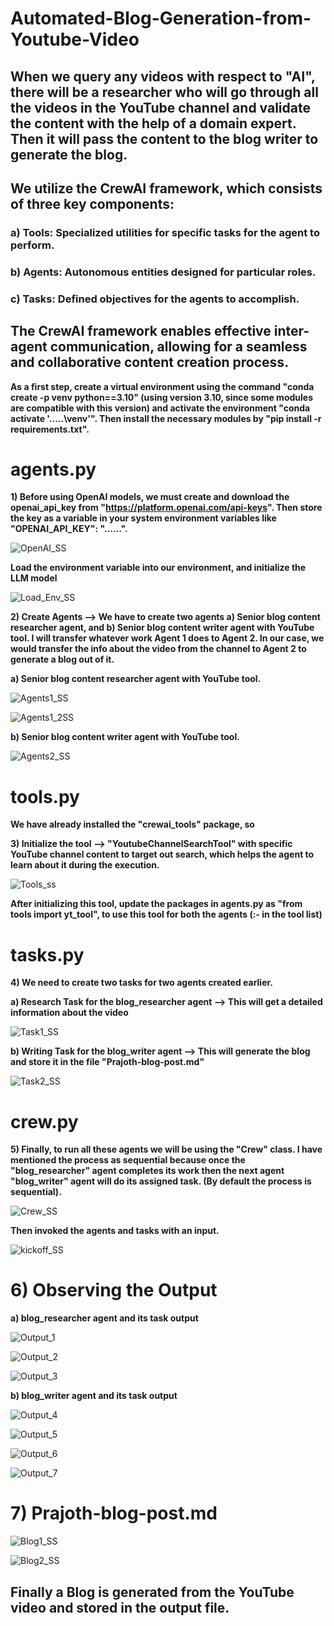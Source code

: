 # Automated-Blog-Generation-from-Youtube-Video

## When we query any videos with respect to "AI", there will be a researcher who will go through all the videos in the YouTube channel and validate the content with the help of a domain expert. Then it will pass the content to the blog writer to generate the blog.

## We utilize the CrewAI framework, which consists of three key components:
### a) Tools: Specialized utilities for specific tasks for the agent to perform.
### b) Agents: Autonomous entities designed for particular roles.
### c) Tasks: Defined objectives for the agents to accomplish.
## The CrewAI framework enables effective inter-agent communication, allowing for a seamless and collaborative content creation process.

**As a first step, create a virtual environment using the command "conda create -p venv python==3.10" (using version 3.10, since some modules are compatible with this version) and activate the environment "conda activate '.....\venv'". Then install the necessary modules by "pip install -r requirements.txt".**

# agents.py

**1)  Before using OpenAI models, we must create and download the openai_api_key from "https://platform.openai.com/api-keys". Then store the key as a variable in your system environment variables like "OPENAI_API_KEY": "......".**

![OpenAI_SS](https://github.com/user-attachments/assets/5aa1a290-f37d-4191-9793-478f385a4d46)


**Load the environment variable into our environment, and initialize the LLM model**

![Load_Env_SS](https://github.com/user-attachments/assets/fe72cb03-e49f-453b-955c-765db7cfaab8)


**2) Create Agents --> We have to create two agents a) Senior blog content researcher agent, and b) Senior blog content writer agent with YouTube tool. I will transfer whatever work Agent 1 does to Agent 2. In our case, we would transfer the info about the video from the channel to Agent 2 to generate a blog out of it.**

   **a) Senior blog content researcher agent with YouTube tool.**

![Agents1_SS](https://github.com/user-attachments/assets/2cc32675-3917-4c33-8509-8b2bc6a25085)

![Agents1_2SS](https://github.com/user-attachments/assets/8b6eebf1-28ab-4fd2-bd07-5a6051168139)

  
   **b) Senior blog content writer agent with YouTube tool.**

![Agents2_SS](https://github.com/user-attachments/assets/7be85ea8-600b-4004-bf7d-7ca3f2b8afa0)


# tools.py

**We have already installed the "crewai_tools" package, so**

**3) Initialize the tool --> "YoutubeChannelSearchTool" with specific YouTube channel content to target out search, which helps the agent to learn about it during the execution.**

![Tools_ss](https://github.com/user-attachments/assets/cca3eafa-c030-4cba-b785-3e53d401674b)

  **After initializing this tool, update the packages in agents.py as "from tools import yt_tool", to use this tool for both the agents (:- in the tool list)**


# tasks.py

**4) We need to create two tasks for two agents created earlier.**

  **a) Research Task for the blog_researcher agent --> This will get a detailed information about the video**

![Task1_SS](https://github.com/user-attachments/assets/8d7c0d87-ea95-417e-8c9c-05f5a3014ce8)

  
  **b) Writing Task for the blog_writer agent --> This will generate the blog and store it in the file "Prajoth-blog-post.md"**
  
![Task2_SS](https://github.com/user-attachments/assets/96a204f2-035b-47b6-80a1-13d465a7bee4)


# crew.py

**5) Finally, to run all these agents we will be using the "Crew" class. I have mentioned the process as sequential because once the "blog_researcher" agent completes its work then the next agent "blog_writer" agent will do its assigned task. (By default the process is sequential).**

![Crew_SS](https://github.com/user-attachments/assets/0b24dcf1-79ea-4ffa-98bb-3778e970631a)

  **Then invoked the agents and tasks with an input.**

![kickoff_SS](https://github.com/user-attachments/assets/57cd887e-333f-47cb-96bd-ecfb76f3b62b)


# 6) Observing the Output

  **a) blog_researcher agent and its task output**
  
![Output_1](https://github.com/user-attachments/assets/ca177664-06b6-40c0-9dc5-26e1028d629f)

![Output_2](https://github.com/user-attachments/assets/71591889-4bb5-4d0b-aa05-b77ed68cea4b)

![Output_3](https://github.com/user-attachments/assets/47e6b953-20aa-41df-8b72-0b4a1fd9efd0)


  **b) blog_writer agent and its task output**

![Output_4](https://github.com/user-attachments/assets/6b5cecc7-bcd3-462f-b050-e4e2360bcfe5)

![Output_5](https://github.com/user-attachments/assets/df976bda-d3f1-4870-a614-df8837f2e493)

![Output_6](https://github.com/user-attachments/assets/9850458b-615d-4f3e-9958-1f7c8ca9291f)

![Output_7](https://github.com/user-attachments/assets/f67ba509-3770-4b6c-ace7-185f7a60a03b)


# 7) Prajoth-blog-post.md

![Blog1_SS](https://github.com/user-attachments/assets/d2b5c0d0-946d-4e70-829c-fbd30eb7b8ea)

![Blog2_SS](https://github.com/user-attachments/assets/e4b0671f-f587-4b16-8f7f-89063f8d76a3)


## Finally a Blog is generated from the YouTube video and stored in the output file.















